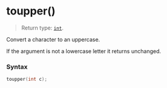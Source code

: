 # toupper()

> Return type: [`int`](/data-types/int/).

Convert a character to an uppercase.

If the argument is not a lowercase letter it returns unchanged.

### Syntax

```c
toupper(int c);
```